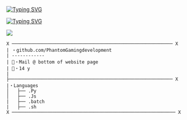 [![Typing SVG](https://readme-typing-svg.herokuapp.com?lines=https%3A%2F%2Fphntmhosting.xyz)](https://git.io/typing-svg)

[![Typing SVG](https://readme-typing-svg.herokuapp.com?duration=7000&color=5C00FF&center=true&vCenter=true&lines=Pip+install+some+bitches)](https://git.io/typing-svg)

![](https://komarev.com/ghpvc/?PhantomGamingdevelopment&label=PROFILE-VIEWS)

```
X ─────────────────────────────────────────────────────────── X
| ・github.com/PhantomGamingdevelopment                      
| ------------                                                 
| 📧・Mail @ bottom of website page
| 📝・14 y                                                   
|                                                            
├──────────────────────────────────────────────────────────── X                                                      
|・Languages                                                
│   ├── .Py                                                  
│   ├── .Js                                                  
|   ├── .batch                                             
|   ├── .sh                                                  
X ──────────────────────────────────────────────────────────── X
```
